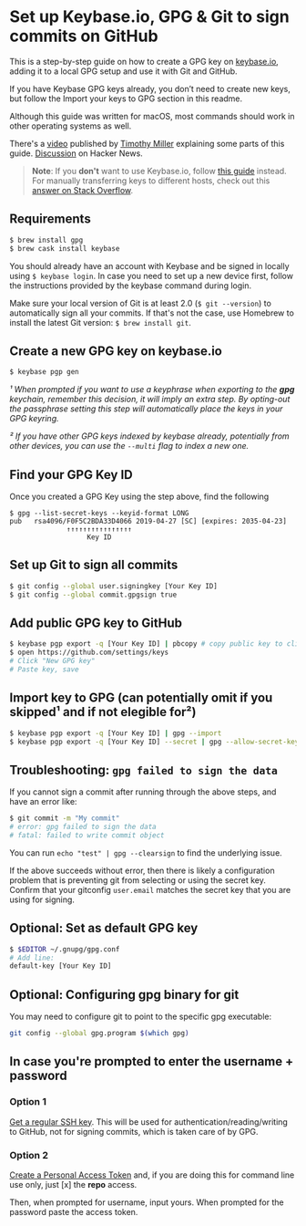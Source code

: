 # Set up Keybase.io, GPG & Git to sign commits on GitHub
This is a step-by-step guide on how to create a GPG key on [keybase.io](https://keybase.io), adding it to a local GPG setup and use it with Git and GitHub.

If you have Keybase GPG keys already, you don’t need to create new keys, but follow the Import your keys to GPG section in this readme.

Although this guide was written for macOS, most commands should work in other operating systems as well.

There's a [video](https://www.youtube.com/watch?v=4V-7KnhcrbY) published by [Timothy Miller](https://github.com/tjacobdesign) explaining some parts of this guide. [Discussion](https://news.ycombinator.com/item?id=12289481) on Hacker News. 

> **Note**: If you **don't** want to use Keybase.io, follow [this guide][1] instead.
> For manually transferring keys to different hosts, check out this [answer on Stack Overflow][2].

[1]: https://help.github.com/articles/generating-a-new-gpg-key/
[2]: https://stackoverflow.com/a/3176373/571227

## Requirements
```sh
$ brew install gpg
$ brew cask install keybase
```

You should already have an account with Keybase and be signed in locally using `$ keybase login`. In case you need to set up a new device first, follow the instructions provided by the keybase command during login.

Make sure your local version of Git is at least 2.0 (`$ git --version`) to automatically sign all your commits. If that's not the case, use Homebrew to install the latest Git version: `$ brew install git`.

## Create a new GPG key on keybase.io
```sh
$ keybase pgp gen
```
*¹ When prompted if you want to use a keyphrase when exporting to the **gpg** keychain, remember this decision, it will imply an extra step. By opting-out the passphrase setting this step will automatically place the keys in your GPG keyring.*

*² If you have other GPG keys indexed by keybase already, potentially from other devices, you can use the `--multi` flag to index a new one.*

## Find your GPG Key ID
Once you created a GPG Key using the step above, find the following
```
$ gpg --list-secret-keys --keyid-format LONG
pub   rsa4096/F0F5C2BDA33D4066 2019-04-27 [SC] [expires: 2035-04-23]
              ↑↑↑↑↑↑↑↑↑↑↑↑↑↑↑↑
                   Key ID
```

## Set up Git to sign all commits
```sh
$ git config --global user.signingkey [Your Key ID]
$ git config --global commit.gpgsign true
```

## Add public GPG key to GitHub
```sh
$ keybase pgp export -q [Your Key ID] | pbcopy # copy public key to clipboard
$ open https://github.com/settings/keys
# Click "New GPG key"
# Paste key, save
```

## Import key to GPG (can potentially omit if you skipped¹ and if not elegible for²)
```sh
$ keybase pgp export -q [Your Key ID] | gpg --import
$ keybase pgp export -q [Your Key ID] --secret | gpg --allow-secret-key-import --import
```

## Troubleshooting: `gpg failed to sign the data`
If you cannot sign a commit after running through the above steps, and have an error like:

```sh
$ git commit -m "My commit"
# error: gpg failed to sign the data
# fatal: failed to write commit object
```

You can run `echo "test" | gpg --clearsign` to find the underlying issue.

If the above succeeds without error, then there is likely a configuration problem that is preventing git from selecting or using the secret key.  Confirm that your gitconfig `user.email` matches the secret key that you are using for signing.

## Optional: Set as default GPG key
```sh
$ $EDITOR ~/.gnupg/gpg.conf
# Add line:
default-key [Your Key ID]
```

## Optional: Configuring gpg binary for git
You may need to configure git to point to the specific gpg executable:
```sh
git config --global gpg.program $(which gpg)
```

## In case you're prompted to enter the username + password
### Option 1
[Get a regular SSH key](https://docs.github.com/en/authentication/connecting-to-github-with-ssh/generating-a-new-ssh-key-and-adding-it-to-the-ssh-agent). This will be used for authentication/reading/writing to GitHub, not for signing commits, which is taken care of by GPG.

### Option 2
[Create a Personal Access Token](https://help.github.com/en/articles/creating-a-personal-access-token-for-the-command-line) and, if you are doing this for command line use only, just [x] the **repo** access.

Then, when prompted for username, input yours. When prompted for the password paste the access token.
